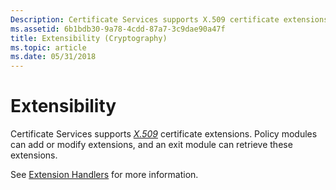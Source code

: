 ```yaml
---
Description: Certificate Services supports X.509 certificate extensions. Policy modules can add or modify extensions, and an exit module can retrieve these extensions.
ms.assetid: 6b1bdb30-9a78-4cdd-87a7-3c9dae90a47f
title: Extensibility (Cryptography)
ms.topic: article
ms.date: 05/31/2018
---
```


# Extensibility

Certificate Services supports [*X.509*](https://msdn.microsoft.com/en-us/library/ms721636(v=VS.85).aspx) certificate extensions. Policy modules can add or modify extensions, and an exit module can retrieve these extensions.

See [Extension Handlers](extension-handlers.md) for more information.

 

 



